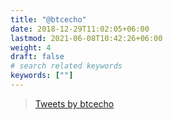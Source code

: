 ```yaml
---
title: "@btcecho"
date: 2018-12-29T11:02:05+06:00
lastmod: 2021-06-08T10:42:26+06:00
weight: 4
draft: false
# search related keywords
keywords: [""]
---
```

> <a class="twitter-timeline" data-lang="de" data-height="1000" data-theme="light" href="https://twitter.com/btcecho?ref_src=twsrc%5Etfw">Tweets by btcecho</a> <script async src="https://platform.twitter.com/widgets.js" charset="utf-8"></script>